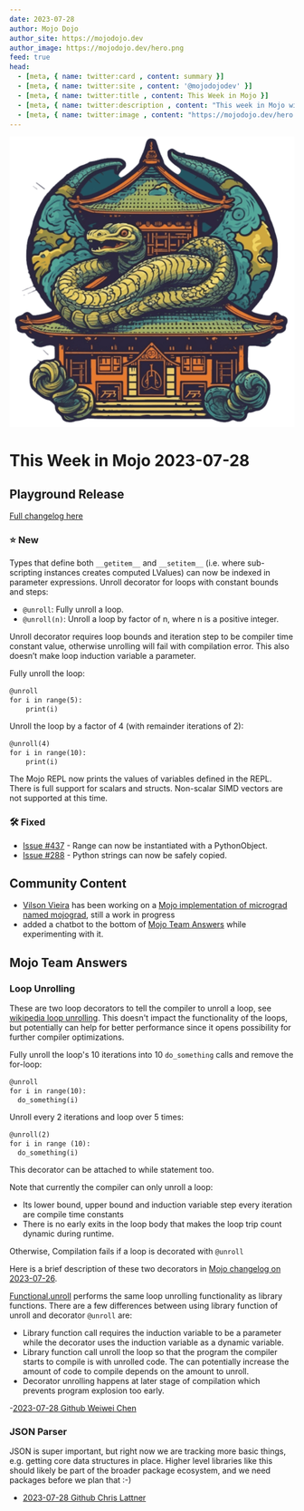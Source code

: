 ```yaml
---
date: 2023-07-28
author: Mojo Dojo
author_site: https://mojodojo.dev
author_image: https://mojodojo.dev/hero.png
feed: true
head:
  - [meta, { name: twitter:card , content: summary }]
  - [meta, { name: twitter:site , content: '@mojodojodev' }]
  - [meta, { name: twitter:title , content: This Week in Mojo }]
  - [meta, { name: twitter:description , content: "This week in Mojo with language updates, community content, and everything else related to Mojo" }]
  - [meta, { name: twitter:image , content: "https://mojodojo.dev/hero.png" }]
---
```


![Logo](/hero.png)

# This Week in Mojo 2023-07-28

## Playground Release
[Full changelog here](https://docs.modular.com/mojo/changelog.html#july-2023)

### ⭐️ New
Types that define both `__getitem__` and `__setitem__` (i.e. where sub-scripting instances creates computed LValues) can now be indexed in parameter expressions.
Unroll decorator for loops with constant bounds and steps:

- `@unroll`: Fully unroll a loop.
- `@unroll(n)`: Unroll a loop by factor of n, where n is a positive integer.

Unroll decorator requires loop bounds and iteration step to be compiler time constant value, otherwise unrolling will fail with compilation error. This also doesn’t make loop induction variable a parameter.

Fully unroll the loop:
```mojo :no-line-numbers 
@unroll
for i in range(5):
    print(i)
```

Unroll the loop by a factor of 4 (with remainder iterations of 2):
```mojo :no-line-numbers 
@unroll(4)
for i in range(10):
    print(i)
```

The Mojo REPL now prints the values of variables defined in the REPL. There is full support for scalars and structs. Non-scalar SIMD vectors are not supported at this time.
### 🛠️ Fixed
- [Issue #437](https://github.com/modularml/mojo/issues/437) - Range can now be instantiated with a PythonObject.
- [Issue #288](https://github.com/modularml/mojo/issues/288) - Python strings can now be safely copied.

## Community Content
- [Vilson Vieira](https://github.com/automata) has been working on a [Mojo implementation of micrograd named mojograd](https://github.com/automata/mojograd), still a work in progress
- added a chatbot to the bottom of [Mojo Team Answers](/mojo-team-answers.html#mojo-chatbot) while experimenting with it.

## Mojo Team Answers

### Loop Unrolling
These are two loop decorators to tell the compiler to unroll a loop, see [wikipedia loop unrolling](https://en.wikipedia.org/wiki/Loop_unrolling). This doesn't impact the functionality of the loops, but potentially can help for better performance since it opens possibility for further compiler optimizations.

Fully unroll the loop's 10 iterations into 10 `do_something` calls and remove the for-loop:
```mojo :no-line-numbers 
@unroll 
for i in range(10):
  do_something(i)
```

Unroll every 2 iterations and loop over 5 times:
```mojo :no-line-numbers 
@unroll(2)
for i in range (10):
  do_something(i)
```
This decorator can be attached to while statement too.

Note that currently the compiler can only unroll a loop:

- Its lower bound, upper bound and induction variable step every iteration are compile time constants
- There is no early exits in the loop body that makes the loop trip count dynamic during runtime.

Otherwise, Compilation fails if a loop is decorated with `@unroll`

Here is a brief description of these two decorators in [Mojo changelog on 2023-07-26](https://docs.modular.com/mojo/changelog.html#july-2023).

[Functional.unroll](https://docs.modular.com/mojo/MojoStdlib/Functional.html#unroll) performs the same loop unrolling functionality as library functions. There are a few differences between using library function of unroll and decorator `@unroll` are:

- Library function call requires the induction variable to be a parameter while the decorator uses the induction variable as a dynamic variable.
- Library function call unroll the loop so that the program the compiler starts to compile is with unrolled code. The can potentially increase the amount of code to compile depends on the amount to unroll.
- Decorator unrolling happens at later stage of compilation which prevents program explosion too early.

-[2023-07-28 Github Weiwei Chen](https://github.com/modularml/mojo/discussions/482#discussioncomment-6581104)

### JSON Parser
JSON is super important, but right now we are tracking more basic things, e.g. getting core data structures in place. Higher level libraries like this should likely be part of the broader package ecosystem, and we need packages before we plan that :-)

- [2023-07-28 Github Chris Lattner](https://github.com/modularml/mojo/issues/478#issuecomment-1654623649)
